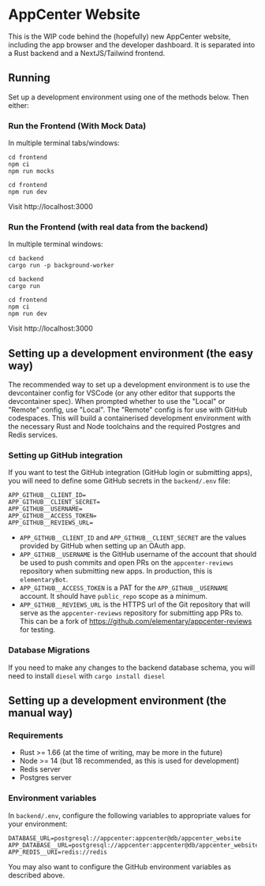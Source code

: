 # AppCenter Website

This is the WIP code behind the (hopefully) new AppCenter website, including the app browser and the developer dashboard. It is separated into a Rust backend and a NextJS/Tailwind frontend.

## Running

Set up a development environment using one of the methods below. Then either:

### Run the Frontend (With Mock Data)

In multiple terminal tabs/windows:

```
cd frontend
npm ci
npm run mocks
```

```
cd frontend
npm run dev
```

Visit http://localhost:3000

### Run the Frontend (with real data from the backend)

In multiple terminal windows:

```
cd backend
cargo run -p background-worker
```

```
cd backend
cargo run
```

```
cd frontend
npm ci
npm run dev
```

Visit http://localhost:3000

## Setting up a development environment (the easy way)

The recommended way to set up a development environment is to use the devcontainer config for VSCode (or any other editor that supports the devcontainer spec). When prompted whether to use the "Local" or "Remote" config, use "Local". The "Remote" config is for use with GitHub codespaces. This will build a containerised development environment with the necessary Rust and Node toolchains and the required Postgres and Redis services.

### Setting up GitHub integration

If you want to test the GitHub integration (GitHub login or submitting apps), you will need to define some GitHub secrets in the `backend/.env` file:

```
APP_GITHUB__CLIENT_ID=
APP_GITHUB__CLIENT_SECRET=
APP_GITHUB__USERNAME=
APP_GITHUB__ACCESS_TOKEN=
APP_GITHUB__REVIEWS_URL=
```

- `APP_GITHUB__CLIENT_ID` and `APP_GITHUB__CLIENT_SECRET` are the values provided by GitHub when setting up an OAuth app.
- `APP_GITHUB__USERNAME` is the GitHub username of the account that should be used to push commits and open PRs on the `appcenter-reviews` repository when submitting new apps. In production, this is `elementaryBot`.
- `APP_GITHUB__ACCESS_TOKEN` is a PAT for the `APP_GITHUB__USERNAME` account. It should have `public_repo` scope as a minimum.
- `APP_GITHUB__REVIEWS_URL` is the HTTPS url of the Git repository that will serve as the `appcenter-reviews` repository for submitting app PRs to. This can be a fork of https://github.com/elementary/appcenter-reviews for testing.

### Database Migrations

If you need to make any changes to the backend database schema, you will need to install `diesel` with `cargo install diesel`

## Setting up a development environment (the manual way)

### Requirements

- Rust >= 1.66 (at the time of writing, may be more in the future)
- Node >= 14 (but 18 recommended, as this is used for development)
- Redis server
- Postgres server

### Environment variables

In `backend/.env`, configure the following variables to appropriate values for your environment:

```
DATABASE_URL=postgresql://appcenter:appcenter@db/appcenter_website
APP_DATABASE__URL=postgresql://appcenter:appcenter@db/appcenter_website
APP_REDIS__URI=redis://redis
```

You may also want to configure the GitHub environment variables as described above.
